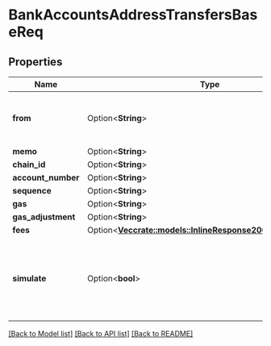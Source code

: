 # BankAccountsAddressTransfersBaseReq

## Properties

Name | Type | Description | Notes
------------ | ------------- | ------------- | -------------
**from** | Option<**String**> | Sender address or Keybase name to generate a transaction | [optional]
**memo** | Option<**String**> |  | [optional]
**chain_id** | Option<**String**> |  | [optional]
**account_number** | Option<**String**> |  | [optional]
**sequence** | Option<**String**> |  | [optional]
**gas** | Option<**String**> |  | [optional]
**gas_adjustment** | Option<**String**> |  | [optional]
**fees** | Option<[**Vec<crate::models::InlineResponse2004TxFeeAmount>**](inline_response_200_4_tx_fee_amount.md)> |  | [optional]
**simulate** | Option<**bool**> | Estimate gas for a transaction (cannot be used in conjunction with generate_only) | [optional]

[[Back to Model list]](../README.md#documentation-for-models) [[Back to API list]](../README.md#documentation-for-api-endpoints) [[Back to README]](../README.md)


